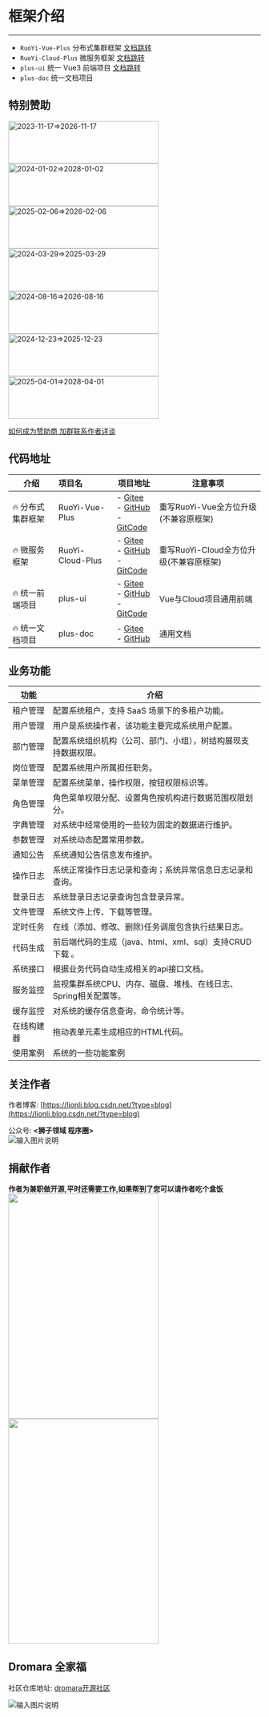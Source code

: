 # 框架介绍
- - -
- `RuoYi-Vue-Plus` 分布式集群框架 [文档跳转](/ruoyi-vue-plus/home.md)
- `RuoYi-Cloud-Plus` 微服务框架 [文档跳转](/ruoyi-cloud-plus/home.md)
- `plus-ui` 统一 Vue3 前端项目 [文档跳转](/plus-ui/home.md)
- `plus-doc` 统一文档项目

## 特别赞助

<a href="https://gitee.com/dromara/MaxKey"><img src="https://foruda.gitee.com/images/1700187453544179968/7342304a_1766278.png" width="300px" height="85px" alt="2023-11-17=>2026-11-17"></a>
<a href="http://ccflow.org/?frm=ryPlus"><img src="https://foruda.gitee.com/images/1704162419429172656/d0521e59_1766278.png" width="300px" height="85px" alt="2024-01-02=>2028-01-02"></a>
<a href="http://www.shuduokeji.com"><img src="https://foruda.gitee.com/images/1705569347386939952/3f187980_1766278.jpeg" width="300px" height="85px" alt="2025-02-06=>2026-02-06"></a>
<br>
<a href="https://www.jnpfsoft.com/index.html?from=plus-doc"><img src="https://foruda.gitee.com/images/1732520348262343872/558bb03b_1766278.jpeg" width="300px" height="85px" alt="2024-03-29=>2025-03-29"></a>
<a href="https://item.jd.com/14804836.html?from=plus-doc"><img src="https://foruda.gitee.com/images/1727495530501882313/359433de_1766278.jpeg" width="300px" height="85px" alt="2024-08-16=>2026-08-16"></a>
<a href="https://www.73app.cn/"><img src="https://foruda.gitee.com/images/1734934058599480904/75ec6220_1766278.jpeg" width="300px" height="85px" alt="2024-12-23=>2025-12-23"></a>
<br>
<a href="https://www.mall4j.com/cn/?statId=11"><img src="https://foruda.gitee.com/images/1743644208082533114/9a07e94d_1766278.jpeg" width="300px" height="85px" alt="2025-04-01=>2028-04-01"></a>

[如何成为赞助商 加群联系作者详谈](/common/add_group.md)

## 代码地址

| 介绍         | 项目名              | 项目地址                                                                                                                                                                           | 注意事项                       |
|------------|:-----------------|--------------------------------------------------------------------------------------------------------------------------------------------------------------------------------|----------------------------|
| 🔥 分布式集群框架 | RuoYi-Vue-Plus   | - [Gitee](https://gitee.com/dromara/RuoYi-Vue-Plus)<br> - [GitHub](https://github.com/dromara/RuoYi-Vue-Plus)<br> - [GitCode](https://gitcode.com/dromara/RuoYi-Vue-Plus)      | 重写RuoYi-Vue全方位升级(不兼容原框架)   |
| 🔥 微服务框架   | RuoYi-Cloud-Plus | - [Gitee](https://gitee.com/dromara/RuoYi-Cloud-Plus)<br>- [GitHub](https://github.com/dromara/RuoYi-Cloud-Plus)<br> - [GitCode](https://gitcode.com/dromara/RuoYi-Cloud-Plus) | 重写RuoYi-Cloud全方位升级(不兼容原框架) |
| 🔥 统一前端项目  | plus-ui          | - [Gitee](https://gitee.com/JavaLionLi/plus-ui)<br>- [GitHub](https://github.com/JavaLionLi/plus-ui)<br> - [GitCode](https://gitcode.com/dromara/plus-ui)                      | Vue与Cloud项目通用前端            |
| 🔥 统一文档项目  | plus-doc         | - [Gitee](https://gitee.com/dromara/plus-doc)<br>- [GitHub](https://github.com/dromara/plus-doc)                                                                               | 通用文档                       |


## 业务功能

| 功能    | 介绍                                    |
|-------|---------------------------------------|
| 租户管理  | 配置系统租户，支持 SaaS 场景下的多租户功能。             |
| 用户管理  | 用户是系统操作者，该功能主要完成系统用户配置。               |
| 部门管理  | 配置系统组织机构（公司、部门、小组），树结构展现支持数据权限。       |
| 岗位管理  | 配置系统用户所属担任职务。                         |
| 菜单管理  | 配置系统菜单，操作权限，按钮权限标识等。                  |
| 角色管理  | 角色菜单权限分配、设置角色按机构进行数据范围权限划分。           |
| 字典管理  | 对系统中经常使用的一些较为固定的数据进行维护。               |
| 参数管理  | 对系统动态配置常用参数。                          |
| 通知公告  | 系统通知公告信息发布维护。                         |
| 操作日志  | 系统正常操作日志记录和查询；系统异常信息日志记录和查询。          |
| 登录日志  | 系统登录日志记录查询包含登录异常。                     |
| 文件管理  | 系统文件上传、下载等管理。                         |
| 定时任务  | 在线（添加、修改、删除)任务调度包含执行结果日志。             |
| 代码生成  | 前后端代码的生成（java、html、xml、sql）支持CRUD下载 。 |
| 系统接口  | 根据业务代码自动生成相关的api接口文档。                 |
| 服务监控  | 监视集群系统CPU、内存、磁盘、堆栈、在线日志、Spring相关配置等。  |
| 缓存监控  | 对系统的缓存信息查询，命令统计等。                     |
| 在线构建器 | 拖动表单元素生成相应的HTML代码。                    |
| 使用案例  | 系统的一些功能案例                             |

## 关注作者

作者博客: [https://lionli.blog.csdn.net/?type=blog](https://lionli.blog.csdn.net/?type=blog)

公众号: **<狮子领域 程序圈>**
<br>
![输入图片说明](https://foruda.gitee.com/images/1678975769377570440/507062df_1766278.png "屏幕截图")

## 捐献作者

**作者为兼职做开源,平时还需要工作,如果帮到了您可以请作者吃个盒饭**
<br>
<img src="https://foruda.gitee.com/images/1725259663554875162/bd86a165_1766278.png" width="300px" height="450px" /><img src="https://foruda.gitee.com/images/1725259708005620620/22833e19_1766278.jpeg" width="300px" height="450px" />

## Dromara 全家福

社区仓库地址: [dromara开源社区](https://gitee.com/organizations/dromara/projects)

![输入图片说明](https://foruda.gitee.com/images/1706071866226295002/68cffcf6_1766278.png "屏幕截图")


